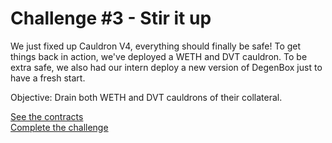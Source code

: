 # Challenge #3 - Stir it up

We just fixed up Cauldron V4, everything should finally be safe! To get things back in action, we've deployed a WETH and DVT cauldron. To be extra safe, we also had our intern deploy a new version of DegenBox just to have a fresh start. 

Objective: Drain both WETH and DVT cauldrons of their collateral.

[See the contracts](https://github.com/AshiqAmien/decently-safe-defi/tree/master/src/Contracts/stir-it-up)
<br/>
[Complete the challenge](https://github.com/AshiqAmien/decently-safe-defi/blob/master/test/Levels/stir-it-up/StirItUp.t.sol)
